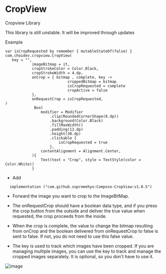 # CropView
 Cropview Library

This library is still unstable. It will be improved through updates


Example
	
 
 	var isCropRequested by remember { mutableStateOf(false) }
	com.choidev.cropview.CropView(
	   key = "",
				imageBitmap = it,
				cropStrokeColor = Color.Black,
				cropStrokeWidth = 4.dp,
				onCrop = { bitmap , complete, key ->
								croppedBitmap = bitmap
								isCropRequested = complete
								cropActive = false
				},
				onRequestCrop = isCropRequested,
	)
                 Box(
                    modifier = Modifier
                        .clip(RoundedCornerShape(8.dp))
                        .background(Color.Black)
                        .fillMaxWidth()
                        .padding(12.dp)
                        .height(30.dp)
                        .clickable {
                            isCropRequested = true
                        },
                    contentAlignment = Alignment.Center,
                ){
                    Text(text = "Crop", style = TextStyle(color = Color.White))
                }
		

  - Add
  ```
	implementation ("com.github.supremehyo:Compose-CropView:v1.0.5")
  ```

- Forward the image you want to crop to the ImageBitMap.

- The onRequestCrop should have a boolean data type, and if you press the crop button from the outside and deliver the true value when requested, the crop proceeds from the inside.

- When the crop is complete, the value to change the bitmap resulting from onCrop and the boolean delivered from onRequestCrop to false is sent to false. If not, you do not need to use this false value.

- The key is used to track which images have been cropped. If you are managing multiple images, you can use the key to track and manage the cropped images separately. It is optional, so you don't have to use it.

![image](https://github.com/user-attachments/assets/a201d3a7-f984-4195-9976-2b746c1aadd9)
